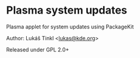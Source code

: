 # Plasma system updates
Plasma applet for system updates using PackageKit

Author: Lukáš Tinkl &lt;lukas@kde.org&gt;

Released under GPL 2.0+
